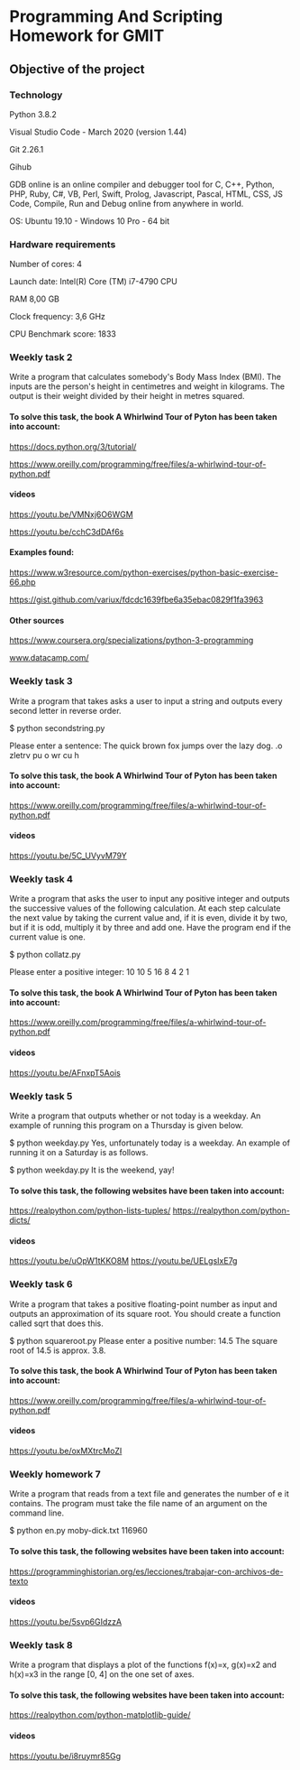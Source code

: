 # Programming And Scripting Homework for GMIT

## Objective of the project



### Technology

Python 3.8.2 

Visual Studio Code - March 2020 (version 1.44)

Git 2.26.1

Gihub

GDB online is an online compiler and debugger tool for C, C++, Python, PHP, Ruby, C#, VB, Perl, Swift, Prolog, Javascript, Pascal, HTML, CSS, JS Code, Compile, Run and Debug online from anywhere in world.

OS: Ubuntu 19.10 - Windows 10 Pro - 64 bit 

### Hardware requirements

Number of cores: 4

Launch date: Intel(R) Core (TM) i7-4790 CPU

RAM 8,00 GB

Clock frequency: 3,6 GHz

CPU Benchmark score: 1833



### Weekly task 2

Write a program that calculates somebody's Body Mass Index (BMI). The inputs are the person's height in centimetres and weight in kilograms. The output is their weight divided by their height in metres squared.


#### To solve this task, the book A Whirlwind Tour of Pyton has been taken into account:

https://docs.python.org/3/tutorial/

https://www.oreilly.com/programming/free/files/a-whirlwind-tour-of-python.pdf


#### videos

https://youtu.be/VMNxj6O6WGM

https://youtu.be/cchC3dDAf6s

#### Examples found:

https://www.w3resource.com/python-exercises/python-basic-exercise-66.php

https://gist.github.com/variux/fdcdc1639fbe6a35ebac0829f1fa3963

#### Other sources

https://www.coursera.org/specializations/python-3-programming

www.datacamp.com/






### Weekly task 3

Write a program that takes asks a user to input a string and outputs every second letter in reverse order.

$ python secondstring.py

Please enter a sentence: The quick brown fox jumps over the lazy dog.
.o zletrv pu o wr cu h

#### To solve this task, the book A Whirlwind Tour of Pyton has been taken into account:

https://www.oreilly.com/programming/free/files/a-whirlwind-tour-of-python.pdf

#### videos

https://youtu.be/5C_UVyvM79Y

### Weekly task 4

Write a program that asks the user to input any positive integer and outputs the successive values of the following calculation. At each step calculate the next value by taking the current value and, if it is even, divide it by two, but if it is odd, multiply it by three and add one. Have the program end if the current value is one.

$ python collatz.py

Please enter a positive integer: 10
10 5 16 8 4 2 1

#### To solve this task, the book A Whirlwind Tour of Pyton has been taken into account:

https://www.oreilly.com/programming/free/files/a-whirlwind-tour-of-python.pdf

#### videos

https://youtu.be/AFnxpT5Aois

### Weekly task 5

Write a program that outputs whether or not today is a weekday. An example of running this program on a Thursday is given below.

$ python weekday.py
Yes, unfortunately today is a weekday.
An example of running it on a Saturday is as follows.

$ python weekday.py
It is the weekend, yay!

#### To solve this task, the following websites have been taken into account:

https://realpython.com/python-lists-tuples/ 
https://realpython.com/python-dicts/ 

#### videos 

https://youtu.be/uOpW1tKKO8M 
https://youtu.be/UELgsIxE7g

### Weekly task 6

Write a program that takes a positive floating-point number as input and outputs an approximation of its square root. You should create a function called sqrt that does this.

$ python squareroot.py
Please enter a positive number: 14.5
The square root of 14.5 is approx. 3.8.

#### To solve this task, the book A Whirlwind Tour of Pyton has been taken into account:

https://www.oreilly.com/programming/free/files/a-whirlwind-tour-of-python.pdf

#### videos

https://youtu.be/oxMXtrcMoZI


### Weekly homework 7

Write a program that reads from a text file and generates the number of e it contains. The program must take the file name of an argument on the command line.

$ python en.py moby-dick.txt
116960

#### To solve this task, the following websites have been taken into account:

https://programminghistorian.org/es/lecciones/trabajar-con-archivos-de-texto

#### videos

https://youtu.be/5svp6GIdzzA

### Weekly task 8

Write a program that displays a plot of the functions f(x)=x, g(x)=x2 and h(x)=x3 in the range [0, 4] on the one set of axes.

#### To solve this task, the following websites have been taken into account:

https://realpython.com/python-matplotlib-guide/

#### videos

https://youtu.be/i8ruymr85Gg



